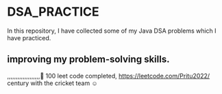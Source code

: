 # DSA_PRACTICE

In this repository, I have collected some of my Java DSA problems which I have practiced.


## improving my problem-solving skills.
,,,,,,,,,,,,,,,,,,,🙂
100 leet code completed, https://leetcode.com/Pritu2022/
century with the cricket team ☺
